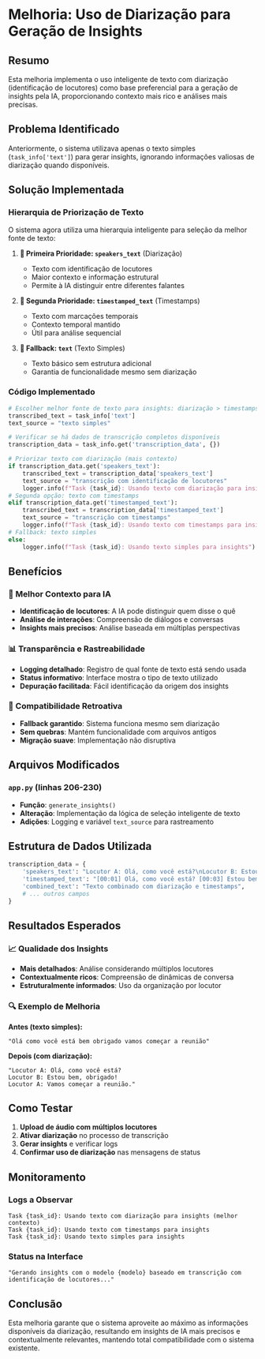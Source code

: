 # Melhoria: Uso de Diarização para Geração de Insights

## Resumo
Esta melhoria implementa o uso inteligente de texto com diarização (identificação de locutores) como base preferencial para a geração de insights pela IA, proporcionando contexto mais rico e análises mais precisas.

## Problema Identificado
Anteriormente, o sistema utilizava apenas o texto simples (`task_info['text']`) para gerar insights, ignorando informações valiosas de diarização quando disponíveis.

## Solução Implementada

### Hierarquia de Priorização de Texto
O sistema agora utiliza uma hierarquia inteligente para seleção da melhor fonte de texto:

1. **🥇 Primeira Prioridade: `speakers_text`** (Diarização)
   - Texto com identificação de locutores
   - Maior contexto e informação estrutural
   - Permite à IA distinguir entre diferentes falantes

2. **🥈 Segunda Prioridade: `timestamped_text`** (Timestamps)
   - Texto com marcações temporais
   - Contexto temporal mantido
   - Útil para análise sequencial

3. **🥉 Fallback: `text`** (Texto Simples)
   - Texto básico sem estrutura adicional
   - Garantia de funcionalidade mesmo sem diarização

### Código Implementado

```python
# Escolher melhor fonte de texto para insights: diarização > timestamps > texto simples
transcribed_text = task_info['text']
text_source = "texto simples"

# Verificar se há dados de transcrição completos disponíveis
transcription_data = task_info.get('transcription_data', {})

# Priorizar texto com diarização (mais contexto)
if transcription_data.get('speakers_text'):
    transcribed_text = transcription_data['speakers_text']
    text_source = "transcrição com identificação de locutores"
    logger.info(f"Task {task_id}: Usando texto com diarização para insights (melhor contexto)")
# Segunda opção: texto com timestamps
elif transcription_data.get('timestamped_text'):
    transcribed_text = transcription_data['timestamped_text']
    text_source = "transcrição com timestamps"
    logger.info(f"Task {task_id}: Usando texto com timestamps para insights")
# Fallback: texto simples
else:
    logger.info(f"Task {task_id}: Usando texto simples para insights")
```

## Benefícios

### 🎯 Melhor Contexto para IA
- **Identificação de locutores**: A IA pode distinguir quem disse o quê
- **Análise de interações**: Compreensão de diálogos e conversas
- **Insights mais precisos**: Análise baseada em múltiplas perspectivas

### 📊 Transparência e Rastreabilidade
- **Logging detalhado**: Registro de qual fonte de texto está sendo usada
- **Status informativo**: Interface mostra o tipo de texto utilizado
- **Depuração facilitada**: Fácil identificação da origem dos insights

### 🔄 Compatibilidade Retroativa
- **Fallback garantido**: Sistema funciona mesmo sem diarização
- **Sem quebras**: Mantém funcionalidade com arquivos antigos
- **Migração suave**: Implementação não disruptiva

## Arquivos Modificados

### `app.py` (linhas 206-230)
- **Função**: `generate_insights()`
- **Alteração**: Implementação da lógica de seleção inteligente de texto
- **Adições**: Logging e variável `text_source` para rastreamento

## Estrutura de Dados Utilizada

```python
transcription_data = {
    'speakers_text': "Locutor A: Olá, como você está?\nLocutor B: Estou bem, obrigado!",
    'timestamped_text': "[00:01] Olá, como você está? [00:03] Estou bem, obrigado!",
    'combined_text': "Texto combinado com diarização e timestamps",
    # ... outros campos
}
```

## Resultados Esperados

### 📈 Qualidade dos Insights
- **Mais detalhados**: Análise considerando múltiplos locutores
- **Contextualmente ricos**: Compreensão de dinâmicas de conversa
- **Estruturalmente informados**: Uso da organização por locutor

### 🔍 Exemplo de Melhoria
**Antes (texto simples):**
```
"Olá como você está bem obrigado vamos começar a reunião"
```

**Depois (com diarização):**
```
"Locutor A: Olá, como você está?
Locutor B: Estou bem, obrigado!
Locutor A: Vamos começar a reunião."
```

## Como Testar

1. **Upload de áudio com múltiplos locutores**
2. **Ativar diarização** no processo de transcrição
3. **Gerar insights** e verificar logs
4. **Confirmar uso de diarização** nas mensagens de status

## Monitoramento

### Logs a Observar
```
Task {task_id}: Usando texto com diarização para insights (melhor contexto)
Task {task_id}: Usando texto com timestamps para insights
Task {task_id}: Usando texto simples para insights
```

### Status na Interface
```
"Gerando insights com o modelo {modelo} baseado em transcrição com identificação de locutores..."
```

## Conclusão
Esta melhoria garante que o sistema aproveite ao máximo as informações disponíveis da diarização, resultando em insights de IA mais precisos e contextualmente relevantes, mantendo total compatibilidade com o sistema existente.
